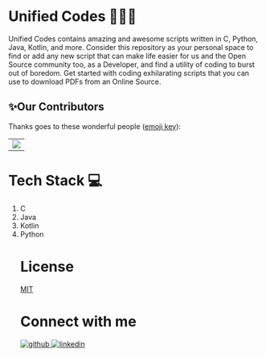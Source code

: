 # Unified Codes 👩🏼‍💻
Unified Codes contains amazing and awesome scripts written in C, Python, Java, Kotlin, and more. Consider this repository as your personal space to find or add any new script that can make life easier for us and the Open Source community too, as a Developer, and find a utility of coding to burst out of boredom. Get started with coding exhilarating scripts that you can use to download PDFs from an Online Source.



## ✨Our Contributors

Thanks goes to these wonderful people ([emoji key](https://allcontributors.org/docs/en/emoji-key)):

<!-- ALL-CONTRIBUTORS-LIST:START - Do not remove or modify this section -->
<table>
	<tr>
		<td>
			<a href="https://github.com/swapnilsparsh/Unified-Codes/graphs/contributors">
  <img src="https://contrib.rocks/image?repo=swapnilsparsh/Unified-Codes" />
</a>
		</td>
	</tr>
</table>

# Tech Stack 💻 
<ol>
    <li>C</li>
    <li>Java</li>
    <li>Kotlin</li>
    <li>Python</li?
</ol>


# License 
[MIT](https://github.com/swapnilsparsh/Unified-Codes/blob/master/LICENSE)

# Connect with me
<a href="https://github.com/swapnilsparsh" target="_blank">
<img src=https://img.shields.io/badge/github-%2324292e.svg?&style=for-the-badge&logo=github&logoColor=white alt=github style="margin-bottom: 5px;" />
</a>
<a href="https://www.linkedin.com/in/swapnil-srivastava-sparsh/" target="_blank">
<img src=https://img.shields.io/badge/linkedin-%231E77B5.svg?&style=for-the-badge&logo=linkedin&logoColor=white alt=linkedin style="margin-bottom: 5px;" />
</a> 
